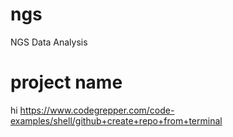# ngs
NGS Data Analysis

# project name

hi
https://www.codegrepper.com/code-examples/shell/github+create+repo+from+terminal
